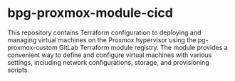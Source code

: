 # bpg-proxmox-module-cicd

This repository contains Terraform configuration to deploying and managing virtual machines on the Proxmox hypervisor using the pg-proxmox-custom GitLab Terraform module registry. The module provides a convenient way to define and configure virtual machines with various settings, including network configurations, storage, and provisioning scripts.